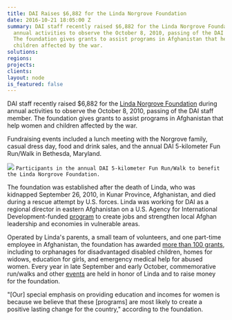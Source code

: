 ```yaml
---
title: DAI Raises $6,882 for the Linda Norgrove Foundation
date: 2016-10-21 18:05:00 Z
summary: DAI staff recently raised $6,882 for the Linda Norgrove Foundation during
  annual activities to observe the October 8, 2010, passing of the DAI staff member.
  The foundation gives grants to assist programs in Afghanistan that help women and
  children affected by the war.
solutions: 
regions: 
projects: 
clients: 
layout: node
is_featured: false
---
```


DAI staff recently raised $6,882 for the [Linda Norgrove Foundation][1] during annual activities to observe the October 8, 2010, passing of the DAI staff member. The foundation gives grants to assist programs in Afghanistan that help women and children affected by the war.

Fundraising events included a lunch meeting with the Norgrove family, casual dress day, food and drink sales, and the annual DAI 5-kilometer Fun Run/Walk in Bethesda, Maryland.

![][2]
`Participants in the annual DAI 5-kilometer Fun Run/Walk to benefit the Linda Norgrove Foundation.`

The foundation was established after the death of Linda, who was kidnapped September 26, 2010, in Kunar Province, Afghanistan, and died during a rescue attempt by U.S. forces. Linda was working for DAI as a regional director in eastern Afghanistan on a U.S. Agency for International Development-funded [program][3] to create jobs and strengthen local Afghan leadership and economies in vulnerable areas.

Operated by Linda's parents, a small team of volunteers, and one part-time employee in Afghanistan, the foundation has awarded [more than 100 grants][4], including to orphanages for disadvantaged disabled children, homes for widows, education for girls, and emergency medical help for abused women. Every year in late September and early October, commemorative run/walks and other [events][5] are held in honor of Linda and to raise money for the foundation.

"[Our] special emphasis on providing education and incomes for women is because we believe that these [programs] are most likely to create a positive lasting change for the country," according to the foundation.

[1]: http://www.lindanorgrovefoundation.org/
[2]: https://assetify-dai.com/news/DAI-News----Norgrove-Fundraiser.jpg
[3]: /our-work/projects/afghanistan-incentives-driving-economic-alternatives-north-east-and-west-idea-new
[4]: http://www.lindanorgrovefoundation.org/site/projects
[5]: http://www.lindanorgrovefoundation.org/run
